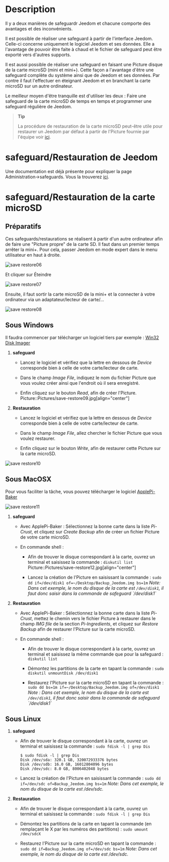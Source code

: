 Description 
===========

Il y a deux manières de safeguardr Jeedom et chacune comporte des
avantages et des inconvénients.

Il est possible de réaliser une safeguard à partir de l'interface
Jeedom. Celle-ci concerne uniquement le logiciel Jeedom et ses données.
Elle a l'avantage de pouvoir être faite à chaud et le fichier de
safeguard peut être exporté vers d'autres supports.

Il est aussi possible de réaliser une safeguard en faisant une Picture
disque de la carte microSD (mini et mini+). Cette façon a l'avantage
d'être une safeguard complète du système ainsi que de Jeedom et ses
données. Par contre il faut l'effectuer en éteignant Jeedom et en
branchant la carte microSD sur un autre ordinateur.

Le meilleur moyen d'être tranquille est d'utiliser les deux : Faire une
safeguard de la carte microSD de temps en temps et programmer une
safeguard régulière de Jeedom.

> **Tip**
>
> La procédure de restauration de la carte microSD peut-être utile pour
> restaurer un Jeedom par défaut à partir de l'Picture fournie par
> l'équipe voir
> [ici](https://www.jeedom.fr/doc/documentation/installation/fr_FR/doc-installation.html).

safeguard/Restauration de Jeedom 
=================================

Une documentation est déjà présente pour expliquer la page
Administration→safeguards. Vous la trouverez
[ici](https://jeedom.github.io/core/fr_FR/backup).

safeguard/Restauration de la carte microSD 
===========================================

Préparatifs 
-----------

Ces safeguards/restaurations se réalisent à partir d'un autre
ordinateur afin de faire une "Picture propre" de la carte SD. Il faut dans
un premier temps arrêter la mini+. Pour cela, passer Jeedom en mode
expert dans le menu utilisateur en haut à droite.

![save restore06](Pictures/save-restore06.jpg)

Et cliquer sur Éteindre

![save restore07](Pictures/save-restore07.jpg)

Ensuite, il faut sortir la carte microSD de la mini+ et la connecter à
votre ordinateur via un adaptateur/lecteur de carte/…​

![save restore08](Pictures/save-restore08.jpg)

Sous Windows 
------------

Il faudra commencer par télécharger un logiciel tiers par exemple :
[Win32 Disk Imager](http://sourceforge.net/projects/win32diskPicturer/)

1.  **safeguard**

    -   Lancez le logiciel et vérifiez que la lettre en dessous de
        *Device* corresponde bien à celle de votre carte/lecteur
        de carte.

    -   Dans le champ *Image File*, indiquez le nom du fichier Picture que
        vous voulez créer ainsi que l'endroit où il sera enregistré.

    -   Enfin cliquez sur le bouton *Read*, afin de créer l'Picture.
        Picture::Pictures/save-restore09.jpg\[align="center"\]

2.  **Restauration**

    -   Lancez le logiciel et vérifiez que la lettre en dessous de
        *Device* corresponde bien à celle de votre carte/lecteur
        de carte.

    -   Dans le champ *Image File*, allez chercher le fichier Picture que
        vous voulez restaurer.

    -   Enfin cliquez sur le bouton *Write*, afin de restaurer cette
        Picture sur la carte microSD.

![save restore10](Pictures/save-restore10.jpg)

Sous MacOSX 
-----------

Pour vous faciliter la tâche, vous pouvez télécharger le logiciel
[ApplePi-Baker](http://www.tweaking4all.com/hardware/raspberry-pi/macosx-apple-pi-baker/)

![save restore11](Pictures/save-restore11.jpg)

1.  **safeguard**

    -   Avec ApplePi-Baker : Sélectionnez la bonne carte dans la liste
        *Pi-Crust*, et cliquez sur *Create Backup* afin de créer un
        fichier Picture de votre carte microSD.

    -   En commande shell :

        -   Afin de trouver le disque correspondant à la carte, ouvrez
            un terminal et saisissez la commande : `diskutil list`
            Picture::Pictures/save-restore12.jpg\[align="center"\]

        -   Lancez la création de l'Picture en saisissant la commande :
            `sudo dd if=/dev/disk1 of=~/Desktop/Backup_Jeedom.img bs=1m`
            *Note: Dans cet exemple, le nom du disque de la carte
            est `/dev/disk1`, il faut donc saisir dans la commande de
            safeguard \`/dev/disk1\`*

2.  **Restauration**

    -   Avec ApplePi-Baker : Sélectionnez la bonne carte dans la liste
        *Pi-Crust*, mettez le chemin vers le fichier Picture à restaurer
        dans le champ *IMG file* de la section *Pi-Ingredients*, et
        cliquez sur *Restore Backup* afin de restaurer l'Picture sur la
        carte microSD.

    -   En commande shell :

        -   Afin de trouver le disque correspondant à la carte, ouvrez
            un terminal et saisissez la même commande que pour la
            safeguard : `diskutil list`

        -   Démontez les partitions de la carte en tapant la commande :
            `sudo diskutil unmountDisk /dev/disk1`

        -   Restaurez l'Picture sur la carte microSD en tapant la commande
            :
            `sudo dd bs=1m if=~/Desktop/Backup_Jeedom.img of=/dev/disk1`
            *Note : Dans cet exemple, le nom du disque de la carte
            est `/dev/disk1`, il faut donc saisir dans la commande de
            safeguard \`/dev/disk1\`*

Sous Linux 
----------

1.  **safeguard**

    -   Afin de trouver le disque correspondant à la carte, ouvrez un
        terminal et saisissez la commande : `sudo fdisk -l | grep Dis`

        ``` {.bash}
        $ sudo fdisk -l | grep Dis
        Disk /dev/sda: 320.1 GB, 320072933376 bytes
        Disk /dev/sdb: 16.0 GB, 16012804096 bytes
        Disk /dev/sdc: 8.0 GB, 8006402048 bytes
        ```

    -   Lancez la création de l'Picture en saisissant la commande :
        `sudo dd if=/dev/sdc of=Backup_Jeedom.img bs=1m` *Note: Dans
        cet exemple, le nom du disque de la carte est /dev/sdc.*

2.  **Restauration**

    -   Afin de trouver le disque correspondant à la carte, ouvrez un
        terminal et saisissez la commande : `sudo fdisk -l | grep Dis`

    -   Démontez les partitions de la carte en tapant la commande (en
        remplaçant le X par les numéros des partitions) :
        `sudo umount /dev/sdcX`

    -   Restaurez l'Picture sur la carte microSD en tapant la commande :
        `sudo dd if=Backup_Jeedom.img of=/dev/sdc bs=1m` *Note: Dans
        cet exemple, le nom du disque de la carte est /dev/sdc.*


